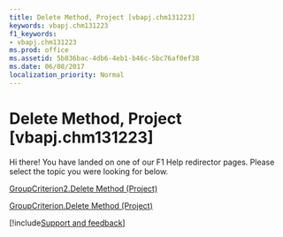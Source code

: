 ```yaml
---
title: Delete Method, Project [vbapj.chm131223]
keywords: vbapj.chm131223
f1_keywords:
- vbapj.chm131223
ms.prod: office
ms.assetid: 5b836bac-4db6-4eb1-b46c-5bc76af0ef38
ms.date: 06/08/2017
localization_priority: Normal
---
```



# Delete Method, Project [vbapj.chm131223]

Hi there! You have landed on one of our F1 Help redirector pages. Please select the topic you were looking for below.

[GroupCriterion2.Delete Method (Project)](https://msdn.microsoft.com/library/a7ece042-6081-ae12-cfbe-d009f03e06e1%28Office.15%29.aspx)

[GroupCriterion.Delete Method (Project)](https://msdn.microsoft.com/library/e1daa3ae-aa1d-ccfe-a670-97e821fa10ff%28Office.15%29.aspx)

[!include[Support and feedback](~/includes/feedback-boilerplate.md)]